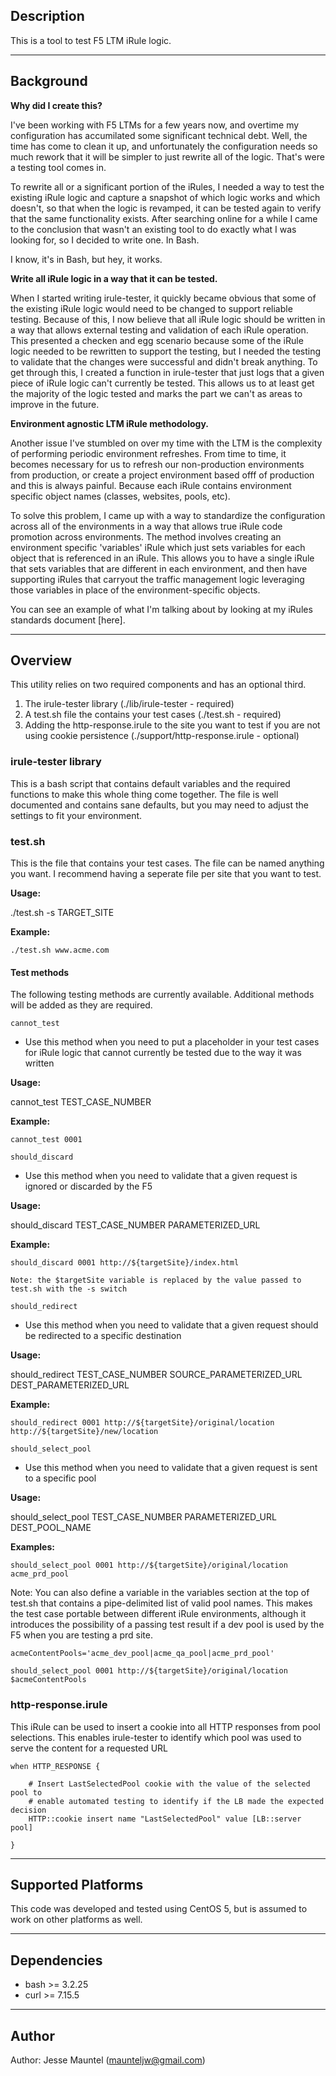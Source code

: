 ## Description

This is a tool to test F5 LTM iRule logic.

---

## Background

**Why did I create this?**  

I've been working with F5 LTMs for a few years now, and overtime my 
configuration has accumilated some significant technical debt.  Well, the time 
has come to clean it up, and unfortunately the configuration needs so much 
rework that it will be simpler to just rewrite all of the logic.  That's were a 
testing tool comes in.  

To rewrite all or a significant portion of the iRules, I needed a way to test 
the existing iRule logic and capture a snapshot of which logic works and which 
doesn't, so that when the logic is revamped, it can be tested again to verify 
that the same functionality exists.  After searching online for a while I came 
to the conclusion that wasn't an existing tool to do exactly what I was 
looking for, so I decided to write one.  In Bash.  

I know, it's in Bash, but hey, it works.

**Write all iRule logic in a way that it can be tested.**  

When I started writing irule-tester, it quickly became obvious that some of 
the existing iRule logic would need to be changed to support reliable testing. 
Because of this, I now believe that all iRule logic should be written in a 
way that allows external testing and validation of each iRule operation. 
This presented a checken and egg scenario because some of the iRule logic 
needed to be rewritten to support the testing, but I needed the testing to 
validate that the changes were successful and didn't break anything. 
To get through this, I created a function in irule-tester that just logs that 
a given piece of iRule logic can't currently be tested.  This allows us to at 
least get the majority of the logic tested and marks the part we can't as 
areas to improve in the future.

**Environment agnostic LTM iRule methodology.**  

Another issue I've stumbled on over my time with the LTM is the complexity of 
performing periodic environment refreshes.  From time to time, it becomes 
necessary for us to refresh our non-production environments from production, 
or create a project environment based offf of production and this is always 
painful.  Because each iRule contains environment specific object names 
(classes, websites, pools, etc).  

To solve this problem, I came up with a way to standardize the configuration 
across all of the environments in a way that allows true iRule code promotion 
across environments.  The method involves creating an environment specific 
'variables' iRule which just sets variables for each object that is 
referenced in an iRule.  This allows you to have a single iRule that sets 
variables that are different in each environment, and then have supporting 
iRules that carryout the traffic management logic leveraging those variables 
in place of the environment-specific objects.

You can see an example of what I'm talking about by looking at my iRules standards document [here].

---

## Overview

This utility relies on two required components and has an optional third.  

1. The irule-tester library (./lib/irule-tester - required)
2. A test.sh file the contains your test cases (./test.sh - required)
3. Adding the http-response.irule to the site you want to test if you are not
   using cookie persistence (./support/http-response.irule - optional)

### irule-tester library

This is a bash script that contains default variables and the required 
functions to make this whole thing come together.  The file is well documented 
and contains sane defaults, but you may need to adjust the settings to fit 
your environment.

### test.sh

This is the file that contains your test cases.  The file can be named 
anything you want.  I recommend having a seperate file per site that 
you want to test.

**Usage:**

  ./test.sh -s TARGET\_SITE

**Example:**

	./test.sh www.acme.com

#### Test methods

The following testing methods are currently available.  Additional methods 
will be added as they are required.

`cannot_test` 

  * Use this method when you need to put a placeholder in your test cases for iRule logic that cannot currently be tested due to the way it was written

**Usage:**

  cannot\_test TEST\_CASE\_NUMBER

**Example:**

	cannot_test 0001


`should_discard`

  + Use this method when you need to validate that a given request is ignored or discarded by the F5

**Usage:**

  should\_discard TEST\_CASE\_NUMBER PARAMETERIZED\_URL

**Example:**

	should_discard 0001 http://${targetSite}/index.html 
	
	Note: the $targetSite variable is replaced by the value passed to test.sh with the -s switch


`should_redirect`

  + Use this method when you need to validate that a given request should be redirected to a specific destination

**Usage:**

  should\_redirect TEST\_CASE\_NUMBER SOURCE\_PARAMETERIZED\_URL DEST\_PARAMETERIZED\_URL

**Example:**

	should_redirect 0001 http://${targetSite}/original/location http://${targetSite}/new/location


`should_select_pool`

  + Use this method when you need to validate that a given request is sent to a specific pool

**Usage:**

  should\_select\_pool TEST\_CASE\_NUMBER PARAMETERIZED\_URL DEST\_POOL\_NAME

**Examples:**

	should_select_pool 0001 http://${targetSite}/original/location acme_prd_pool

Note: You can also define a variable in the variables section at the top of test.sh that contains a pipe-delimited list of valid pool names.  This makes the test case portable between different iRule environments, although it introduces the possibility of a passing test result if a dev pool is used by the F5 when you are testing a prd site.

	acmeContentPools='acme_dev_pool|acme_qa_pool|acme_prd_pool'

	should_select_pool 0001 http://${targetSite}/original/location $acmeContentPools


### http-response.irule

This iRule can be used to insert a cookie into all HTTP responses from pool 
selections.  This enables irule-tester to identify which pool was used to 
serve the content for a requested URL

	when HTTP_RESPONSE {
	
		# Insert LastSelectedPool cookie with the value of the selected pool to
		# enable automated testing to identify if the LB made the expected decision
		HTTP::cookie insert name "LastSelectedPool" value [LB::server pool]
	
	}

---

## Supported Platforms

This code was developed and tested using CentOS 5, but is assumed to work
on other platforms as well.

---

## Dependencies

* bash >= 3.2.25
* curl >= 7.15.5

---

## Author

Author: Jesse Mauntel (maunteljw@gmail.com)
